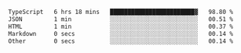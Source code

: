 <!--START_SECTION:waka-->

```txt
TypeScript   6 hrs 18 mins   ████████████████████████▓   98.80 %
JSON         1 min           ░░░░░░░░░░░░░░░░░░░░░░░░░   00.51 %
HTML         1 min           ░░░░░░░░░░░░░░░░░░░░░░░░░   00.37 %
Markdown     0 secs          ░░░░░░░░░░░░░░░░░░░░░░░░░   00.14 %
Other        0 secs          ░░░░░░░░░░░░░░░░░░░░░░░░░   00.14 %
```

<!--END_SECTION:waka-->
